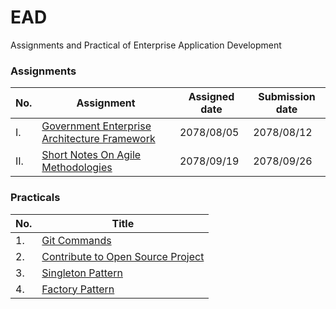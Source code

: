 # EAD
Assignments and Practical of Enterprise Application Development

### Assignments

| No. | Assignment | Assigned date | Submission date |
| ------ | ------ | ------ | ------ |
| I. |  [Government Enterprise Architecture Framework] | 2078/08/05 | 2078/08/12 |
| II. |[Short Notes On Agile Methodologies] | 2078/09/19 | 2078/09/26 |

[Government Enterprise Architecture Framework]: https://github.com/EAD-GCES/SushantDhungana-EAD/tree/master/Assignment/Assignment1
[Short Notes On Agile Methodologies]: https://github.com/EAD-GCES/SushantDhungana-EAD/tree/master/Assignment/Assignment%202


### Practicals

| No. | Title |
| ------ | ------ |
| 1. |  [Git Commands] |
| 2. |[Contribute to Open Source Project]|
| 3. |[Singleton Pattern]|
| 4. |[Factory Pattern]|

[Git Commands]: https://github.com/EAD-GCES/SushantDhungana-EAD/tree/master/Practical/Lab%201
[Contribute to Open Source Project]: https://github.com/EAD-GCES/SushantDhungana-EAD/tree/master/Practical/Lab%202
[Singleton Pattern]: https://github.com/EAD-GCES/SushantDhungana-EAD/tree/master/Practical/Lab%203
[Factory Pattern]: https://github.com/EAD-GCES/SushantDhungana-EAD/tree/master/Practical/Lab4
